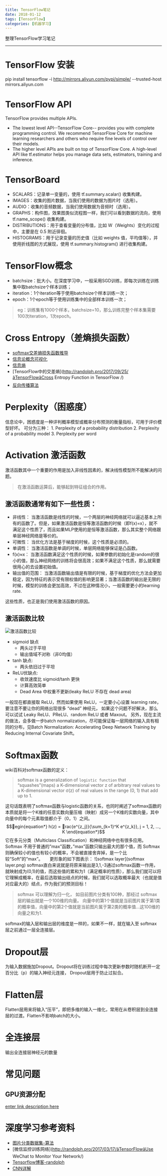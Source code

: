 ```yaml
---
title: TensorFlow笔记
date: 2018-01-12
tags: [TensorFlow]
categories: [机器学习]
---
```


整理TensorFlow学习笔记
- - -
<!--more-->

# TensorFlow 安装
pip install tensorflow -i http://mirrors.aliyun.com/pypi/simple/ --trusted-host mirrors.aliyun.com

# TensorFlow API
TensorFlow provides multiple APIs.
* The lowest level API--TensorFlow Core-- provides you with complete programming control.
We recommend TensorFlow Core for machine learning researchers and others who require fine levels of control over their models.
* The higher level APIs are built on top of TensorFlow Core. A high-level API like tf.estimator helps you manage data sets, estimators, training and inference.

# TensorBoard
* SCALARS：记录单一变量的，使用 tf.summary.scalar() 收集构建。
* IMAGES：收集的图片数据，当我们使用的数据为图片时（选用）。
* AUDIO：收集的音频数据，当我们使用数据为音频时（选用）。
* GRAPHS：构件图，效果图类似流程图一样，我们可以看到数据的流向，使用 tf.name_scope() 收集构建。
* DISTRIBUTIONS：用于查看变量的分布值，比如 W（Weights）变化的过程中，主要是在 0.5 附近徘徊。
* HISTOGRAMS：用于记录变量的历史值（比如 weights 值，平均值等），并使用折线图的方式展现，使用 tf.summary.histogram() 进行收集构建。

# TensorFlow概念
* batchsize：批大小。在深度学习中，一般采用SGD训练，即每次训练在训练集中取batchsize个样本训练；
* iteration：1个iteration等于使用batchsize个样本训练一次；
* epoch：1个epoch等于使用训练集中的全部样本训练一次；
>eg：训练集有1000个样本，batchsize=10，那么训练完整个样本集需要100次iteration，1次epoch。

# Cross Entropy（差熵损失函数）
* [softmax交差熵损失函数推导](http://m.blog.csdn.net/qian99/article/details/78046329)
* [信息论概念可视化](http://colah.github.io/posts/2015-09-Visual-Information/)
* [信息熵](https://www.khanacademy.org/computing/computer-science/informationtheory/moderninfotheory/v/information-entropy)
* [TensorFlow中的交差熵](http://randolph.pro/2017/09/25/ãTensorFlowãCross Entropy Function in TensorFlow /)
* [反向传播算法](http://colah.github.io/posts/2015-08-Backprop/)

# Perplexity（困惑度）
信息论中，困惑度是一种评判概率模型或概率分布预测的衡量指标，可用于评价模型好坏。
可分为三种：
	1. Perplexity of a probability distribution
	2. Perplexity of a probability model
	3. Perplexity per word

# Activation 激活函数
激活函数其中一个重要的作用是加入非线性因素的，解决线性模型所不能解决的问题。
>在激活函数运算后，能够起到特征组合的作用。

## 激活函数通常有如下一些性质：
* 非线性： 当激活函数是线性的时候，一个两层的神经网络就可以逼近基本上所有的函数了。但是，如果激活函数是恒等激活函数的时候（即f(x)=x），就不满足这个性质了，而且如果MLP使用的是恒等激活函数，那么其实整个网络跟单层神经网络是等价的。
* 可微性： 当优化方法是基于梯度的时候，这个性质是必须的。
* 单调性： 当激活函数是单调的时候，单层网络能够保证是凸函数。
* f(x)≈x： 当激活函数满足这个性质的时候，如果参数的初始化是random的很小的值，那么神经网络的训练将会很高效；如果不满足这个性质，那么就需要很用心的去设置初始值。
* 输出值的范围： 当激活函数输出值是有限的时候，基于梯度的优化方法会更加稳定，因为特征的表示受有限权值的影响更显著；当激活函数的输出是无限的时候，模型的训练会更加高效，不过在这种情况小，一般需要更小的learning rate.

这些性质，也正是我们使用激活函数的原因。
## 激活函数比较
![激活函数比较](CNN卷积神经网络/激活函数比较.png)
* sigmoid 缺点
	* 两头过于平坦
	* 输出值域不对称（非0均值）
* tanh 缺点:
	* 两头依旧过于平坦
* ReLU优缺点:
	* 收敛速度比 sigmoid/tanh 更快
	* 计算高效简单
	* Dead Area 中权重不更新(leaky ReLU 不存在 dead area)

一般现在都直接取 ReLU，然而如果使用 ReLU，一定要小心设置 learning rate，要注意不要让你的网络出现很多 “dead” 神经元，
如果这个问题不好解决，那么可以试试 Leaky ReLU、PReLU、random ReLU 或者 Maxout。
另外，现在主流的做法，会多做一步batch normalization，尽可能保证每一层网络的输入具有相同的分布，见Batch Normalization: Accelerating Deep Network Training by Reducing Internal Covariate Shift。

# Softmax函数
wiki百科对softmax函数的定义：
>softmax is a generalization of `logistic function` that “squashes”(maps) a K-dimensional vector z of arbitrary real values to a K-dimensional vector σ(z) of real values in the range (0, 1) that add up to 1.

这句话既表明了softmax函数与logistic函数的关系，也同时阐述了softmax函数的本质就是将一个K维的任意实数向量压缩（映射）成另一个K维的实数向量，其中向量中的每个元素取值都介于（0，1）之间。
$$egin{equation*} h(z) = rac{e^{z_j}}{\sum_{k=1}^K e^{z_k}}, j = 1, 2, ..., K \end{equation*}$$
它在多元分类（Multiclass Classification）和神经网络中也有很多应用。
Softmax 不用于普通的”max”函数，”max”函数只输出最大的那个值，而 Softmax 则确保较小的值也有较小的概率，不会被直接舍弃掉，是一个比较“Soft”的“max”。
　
更形象的如下图表示：
![softmax layer](softmax layer.png)
softmax直白来说就是将原来输出是3,1,-3通过softmax函数一作用，就映射成为(0,1)的值，而这些值的累和为1（满足概率的性质），那么我们就可以将它理解成概率，在最后选取输出结点的时候，我们就可以选取概率最大（也就是值对应最大的）结点，作为我们的预测目标！

>softmax 可以理解为归一化，
如目前图片分类有100种，那经过 softmax 层的输出就是一个100维的向量。
向量中的第1个值就是当前图片属于第1类的概率值，向量中的第2个值就是当前图片属于第2类的概率值...这100维的向量之和为1.

softmax的输入层和输出层的维度是一样的，如果不一样，就在输入至 softmax 层之前通过一层全连接层。

# Dropout层
为输入数据施加Dropout。Dropout将在训练过程中每次更新参数时随机断开一定百分比（p）的输入神经元连接，
Dropout层用于防止过拟合。

# Flatten层 
Flatten层用来将输入“压平”，即把多维的输入一维化，常用在从卷积层到全连接层的过渡。Flatten不影响batch的大小。

# 全连接层
输出全连接层神经元的数量

# 常见问题
## GPU资源分配
[enter link description here](https://www.cnblogs.com/darkknightzh/p/6591923.html)

# 深度学习参考资料
* [图片分类数据集-算法](https://rodrigob.github.io/are_we_there_yet/build/classification_datasets_results)
* [微信监控训练网络](http://randolph.pro/2017/03/17/ãTensorFlowãUse WeChat to Monitor Your Network/)
* [Tensorflow博客-randolph](http://randolph.pro/categories/TensorFlow/)
* [CNN详解](https://www.jianshu.com/p/95c79381ab4f)




